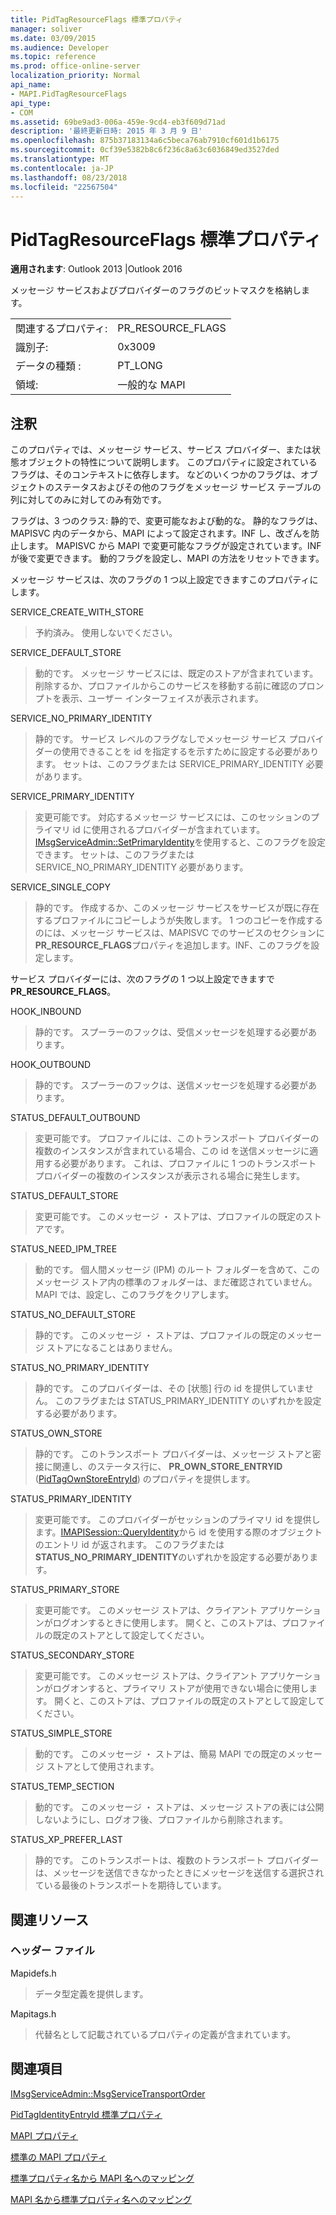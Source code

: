 ```yaml
---
title: PidTagResourceFlags 標準プロパティ
manager: soliver
ms.date: 03/09/2015
ms.audience: Developer
ms.topic: reference
ms.prod: office-online-server
localization_priority: Normal
api_name:
- MAPI.PidTagResourceFlags
api_type:
- COM
ms.assetid: 69be9ad3-006a-459e-9cd4-eb3f609d71ad
description: '最終更新日時: 2015 年 3 月 9 日'
ms.openlocfilehash: 875b37183134a6c5beca76ab7910cf601d1b6175
ms.sourcegitcommit: 0cf39e5382b8c6f236c8a63c6036849ed3527ded
ms.translationtype: MT
ms.contentlocale: ja-JP
ms.lasthandoff: 08/23/2018
ms.locfileid: "22567504"
---
```

# <a name="pidtagresourceflags-canonical-property"></a>PidTagResourceFlags 標準プロパティ

  
  
**適用されます**: Outlook 2013 |Outlook 2016 
  
メッセージ サービスおよびプロバイダーのフラグのビットマスクを格納します。
  
|||
|:-----|:-----|
|関連するプロパティ:  <br/> |PR_RESOURCE_FLAGS  <br/> |
|識別子:  <br/> |0x3009  <br/> |
|データの種類 :   <br/> |PT_LONG  <br/> |
|領域:  <br/> |一般的な MAPI  <br/> |
   
## <a name="remarks"></a>注釈

このプロパティでは、メッセージ サービス、サービス プロバイダー、または状態オブジェクトの特性について説明します。 このプロパティに設定されているフラグは、そのコンテキストに依存します。 などのいくつかのフラグは、オブジェクトのステータスおよびその他のフラグをメッセージ サービス テーブルの列に対してのみに対してのみ有効です。 
  
フラグは、3 つのクラス: 静的で、変更可能なおよび動的な。 静的なフラグは、MAPISVC 内のデータから、MAPI によって設定されます。INF し、改ざんを防止します。 MAPISVC から MAPI で変更可能なフラグが設定されています。INF が後で変更できます。 動的フラグを設定し、MAPI の方法をリセットできます。
  
メッセージ サービスは、次のフラグの 1 つ以上設定できますこのプロパティにします。
  
SERVICE_CREATE_WITH_STORE 
  
> 予約済み。 使用しないでください。
    
SERVICE_DEFAULT_STORE 
  
> 動的です。 メッセージ サービスには、既定のストアが含まれています。 削除するか、プロファイルからこのサービスを移動する前に確認のプロンプトを表示、ユーザー インターフェイスが表示されます。 
    
SERVICE_NO_PRIMARY_IDENTITY 
  
> 静的です。 サービス レベルのフラグなしでメッセージ サービス プロバイダーの使用できることを id を指定するを示すために設定する必要があります。 セットは、このフラグまたは SERVICE_PRIMARY_IDENTITY 必要があります。
    
SERVICE_PRIMARY_IDENTITY 
  
> 変更可能です。 対応するメッセージ サービスには、このセッションのプライマリ id に使用されるプロバイダーが含まれています。 [IMsgServiceAdmin::SetPrimaryIdentity](imsgserviceadmin-setprimaryidentity.md)を使用すると、このフラグを設定できます。 セットは、このフラグまたは SERVICE_NO_PRIMARY_IDENTITY 必要があります。 
    
SERVICE_SINGLE_COPY 
  
> 静的です。 作成するか、このメッセージ サービスをサービスが既に存在するプロファイルにコピーしようが失敗します。 1 つのコピーを作成するのには、メッセージ サービスは、MAPISVC でのサービスのセクションに**PR_RESOURCE_FLAGS**プロパティを追加します。INF、このフラグを設定します。 
    
サービス プロバイダーには、次のフラグの 1 つ以上設定できますで**PR_RESOURCE_FLAGS**。
  
HOOK_INBOUND 
  
> 静的です。 スプーラーのフックは、受信メッセージを処理する必要があります。
    
HOOK_OUTBOUND 
  
> 静的です。 スプーラーのフックは、送信メッセージを処理する必要があります。 
    
STATUS_DEFAULT_OUTBOUND 
  
> 変更可能です。 プロファイルには、このトランスポート プロバイダーの複数のインスタンスが含まれている場合、この id を送信メッセージに適用する必要があります。 これは、プロファイルに 1 つのトランスポート プロバイダーの複数のインスタンスが表示される場合に発生します。
    
STATUS_DEFAULT_STORE 
  
> 変更可能です。 このメッセージ ・ ストアは、プロファイルの既定のストアです。 
    
STATUS_NEED_IPM_TREE 
  
> 動的です。 個人間メッセージ (IPM) のルート フォルダーを含めて、このメッセージ ストア内の標準のフォルダーは、まだ確認されていません。 MAPI では、設定し、このフラグをクリアします。 
    
STATUS_NO_DEFAULT_STORE 
  
> 静的です。 このメッセージ ・ ストアは、プロファイルの既定のメッセージ ストアになることはありません。
    
STATUS_NO_PRIMARY_IDENTITY 
  
> 静的です。 このプロバイダーは、その [状態] 行の id を提供していません。 このフラグまたは STATUS_PRIMARY_IDENTITY のいずれかを設定する必要があります。
    
STATUS_OWN_STORE 
  
> 静的です。 このトランスポート プロバイダーは、メッセージ ストアと密接に関連し、のステータス行に、 **PR_OWN_STORE_ENTRYID** ([PidTagOwnStoreEntryId](pidtagownstoreentryid-canonical-property.md)) のプロパティを提供します。
    
STATUS_PRIMARY_IDENTITY 
  
> 変更可能です。 このプロバイダーがセッションのプライマリ id を提供します。[IMAPISession::QueryIdentity](imapisession-queryidentity.md)から id を使用する際のオブジェクトのエントリ id が返されます。 このフラグまたは**STATUS_NO_PRIMARY_IDENTITY**のいずれかを設定する必要があります。 
    
STATUS_PRIMARY_STORE 
  
> 変更可能です。 このメッセージ ストアは、クライアント アプリケーションがログオンするときに使用します。 開くと、このストアは、プロファイルの既定のストアとして設定してください。 
    
STATUS_SECONDARY_STORE 
  
> 変更可能です。 このメッセージ ストアは、クライアント アプリケーションがログオンすると、プライマリ ストアが使用できない場合に使用します。 開くと、このストアは、プロファイルの既定のストアとして設定してください。 
    
STATUS_SIMPLE_STORE 
  
> 動的です。 このメッセージ ・ ストアは、簡易 MAPI での既定のメッセージ ストアとして使用されます。
    
STATUS_TEMP_SECTION 
  
> 動的です。 このメッセージ ・ ストアは、メッセージ ストアの表には公開しないようにし、ログオフ後、プロファイルから削除されます。 
    
STATUS_XP_PREFER_LAST 
  
> 静的です。 このトランスポートは、複数のトランスポート プロバイダーは、メッセージを送信できなかったときにメッセージを送信する選択されている最後のトランスポートを期待しています。
    
## <a name="related-resources"></a>関連リソース

### <a name="header-files"></a>ヘッダー ファイル

Mapidefs.h
  
> データ型定義を提供します。
    
Mapitags.h
  
> 代替名として記載されているプロパティの定義が含まれています。
    
## <a name="see-also"></a>関連項目



[IMsgServiceAdmin::MsgServiceTransportOrder](imsgserviceadmin-msgservicetransportorder.md)
  
[PidTagIdentityEntryId 標準プロパティ](pidtagidentityentryid-canonical-property.md)


[MAPI プロパティ](mapi-properties.md)
  
[標準の MAPI プロパティ](mapi-canonical-properties.md)
  
[標準プロパティ名から MAPI 名へのマッピング](mapping-canonical-property-names-to-mapi-names.md)
  
[MAPI 名から標準プロパティ名へのマッピング](mapping-mapi-names-to-canonical-property-names.md)


